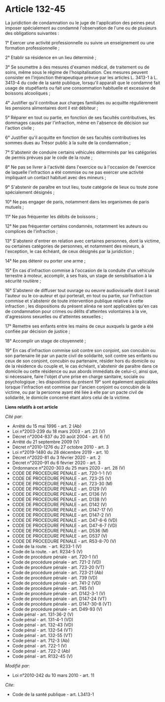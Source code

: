 # Article 132-45

La juridiction de condamnation ou le juge de l'application des peines peut imposer spécialement au condamné l'observation de
l'une ou de plusieurs des obligations suivantes : 

1° Exercer une activité professionnelle ou suivre un enseignement ou une formation professionnelle ; 

2° Etablir sa résidence en un lieu déterminé ; 

3° Se soumettre à des mesures d'examen médical, de traitement ou de soins, même sous le régime de l'hospitalisation. Ces
mesures peuvent consister en l'injonction thérapeutique prévue par les articles L. 3413-1 à L. 3413-4 du code de la santé
publique, lorsqu'il apparaît que le condamné fait usage de stupéfiants ou fait une consommation habituelle et excessive de
boissons alcooliques ; 

4° Justifier qu'il contribue aux charges familiales ou acquitte régulièrement les pensions alimentaires dont il est
débiteur ; 

5° Réparer en tout ou partie, en fonction de ses facultés contributives, les dommages causés par l'infraction, même en
l'absence de décision sur l'action civile ; 

6° Justifier qu'il acquitte en fonction de ses facultés contributives les sommes dues au Trésor public à la suite de la
condamnation ; 

7° S'abstenir de conduire certains véhicules déterminés par les catégories de permis prévues par le code de la route ; 

8° Ne pas se livrer à l'activité dans l'exercice ou à l'occasion de l'exercice de laquelle l'infraction a été commise ou ne
pas exercer une activité impliquant un contact habituel avec des mineurs ; 

9° S'abstenir de paraître en tout lieu, toute catégorie de lieux ou toute zone spécialement désignés ; 

10° Ne pas engager de paris, notamment dans les organismes de paris mutuels ; 

11° Ne pas fréquenter les débits de boissons ; 

12° Ne pas fréquenter certains condamnés, notamment les auteurs ou complices de l'infraction ; 

13° S'abstenir d'entrer en relation avec certaines personnes, dont la victime, ou certaines catégories de personnes, et
notamment des mineurs, à l'exception, le cas échéant, de ceux désignés par la juridiction ; 

14° Ne pas détenir ou porter une arme ; 

15° En cas d'infraction commise à l'occasion de la conduite d'un véhicule terrestre à moteur, accomplir, à ses frais, un
stage de sensibilisation à la sécurité routière ; 

16° S'abstenir de diffuser tout ouvrage ou oeuvre audiovisuelle dont il serait l'auteur ou le co-auteur et qui porterait, en
tout ou partie, sur l'infraction commise et s'abstenir de toute intervention publique relative à cette infraction ; les
dispositions du présent alinéa ne sont applicables qu'en cas de condamnation pour crimes ou délits d'atteintes volontaires à
la vie, d'agressions sexuelles ou d'atteintes sexuelles ; 

17° Remettre ses enfants entre les mains de ceux auxquels la garde a été confiée par décision de justice ; 

18° Accomplir un stage de citoyenneté ; 

19° En cas d'infraction commise soit contre son conjoint, son concubin ou son partenaire lié par un pacte civil de
solidarité, soit contre ses enfants ou ceux de son conjoint, concubin ou partenaire, résider hors du domicile ou de la
résidence du couple et, le cas échéant, s'abstenir de paraître dans ce domicile ou cette résidence ou aux abords immédiats de
celui-ci, ainsi que, si nécessaire, faire l'objet d'une prise en charge sanitaire, sociale ou psychologique ; les
dispositions du présent 19° sont également applicables lorsque l'infraction est commise par l'ancien conjoint ou concubin de
la victime, ou par la personne ayant été liée à elle par un pacte civil de solidarité, le domicile concerné étant alors celui
de la victime.

**Liens relatifs à cet article**

_Cité par_:

  - Arrêté du 15 mai 1996 - art. 2 (Ab)
  - Loi n°2003-239 du 18 mars 2003 - art. 23 (V)
  - Décret n°2004-837 du 20 août 2004 - art. 6 (V)
  - Arrêté du 21 septembre 2009 (V)
  - Décret n°2010-1276 du 27 octobre 2010 - art. 3
  - Loi n°2019-1480 du 28 décembre 2019 - art. 10
  - Décret n°2020-81 du 3 février 2020 - art. 2
  - Décret n°2020-91 du 6 février 2020 - art. 3
  - Ordonnance n°2020-303 du 25 mars 2020 - art. 28 (V)
  - CODE DE PROCEDURE PENALE - art. 720-1-1 (V)
  - CODE DE PROCEDURE PENALE - art. 723-25 (V)
  - CODE DE PROCEDURE PENALE - art. 723-30 (M)
  - CODE DE PROCEDURE PENALE - art. D129 (V)
  - CODE DE PROCEDURE PENALE - art. D136 (V)
  - CODE DE PROCEDURE PENALE - art. D138 (V)
  - CODE DE PROCEDURE PENALE - art. D142 (V)
  - CODE DE PROCEDURE PENALE - art. D147-17 (V)
  - CODE DE PROCEDURE PENALE - art. D147-2 (V)
  - CODE DE PROCEDURE PENALE - art. D47-6-6 (VD)
  - CODE DE PROCEDURE PENALE - art. D47-6-7 (VD)
  - CODE DE PROCEDURE PENALE - art. D536 (M)
  - CODE DE PROCEDURE PENALE - art. D537 (V)
  - CODE DE PROCEDURE PENALE - art. R53-8-70 (V)
  - Code de la route. - art. R233-1 (V)
  - Code de la route. - art. R234-5 (V)
  - Code de procédure pénale - art. 720-1 (V)
  - Code de procédure pénale - art. 721-2 (VD)
  - Code de procédure pénale - art. 723-20 (VT)
  - Code de procédure pénale - art. 723-21 (Ab)
  - Code de procédure pénale - art. 739 (VD)
  - Code de procédure pénale - art. 741-2 (VD)
  - Code de procédure pénale - art. 745 (V)
  - Code de procédure pénale - art. D142-3-1 (V)
  - Code de procédure pénale - art. D147-24 (VT)
  - Code de procédure pénale - art. D147-30-8 (VT)
  - Code de procédure pénale - art. D49-93 (V)
  - Code pénal - art. 131-36-2 (V)
  - Code pénal - art. 131-4-1 (VD)
  - Code pénal - art. 132-43 (VD)
  - Code pénal - art. 132-54 (VT)
  - Code pénal - art. 132-55 (VT)
  - Code pénal - art. 712-3 (Ab)
  - Code pénal - art. 722-1 (V)
  - Code pénal - art. 722-2 (Ab)
  - Code pénal - art. R132-45 (V)

_Modifié par_:

  - Loi n°2010-242 du 10 mars 2010 - art. 11

_Cite_:

  - Code de la santé publique - art. L3413-1
